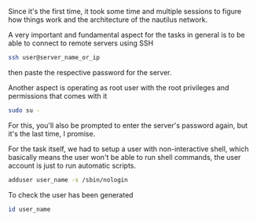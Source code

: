 Since it's the first time, it took some time and multiple sessions to figure how things work and the architecture of the nautilus network.

A very important and fundamental aspect for the tasks in general is to be able to connect to remote servers using SSH
```bash
ssh user@server_name_or_ip
```
then paste the respective password for the server.

Another aspect is operating as root user with the root privileges and permissions that comes with it
```bash
sudo su -
```
For this, you'll also be prompted to enter the server's password again, but it's the last time, I promise.

For the task itself, we had to setup a user with non-interactive shell, which basically means the user won't be able to run shell commands, the user account is just to run automatic scripts.
```bash
adduser user_name -s /sbin/nologin
```
To check the user has been generated
```bash
id user_name
```